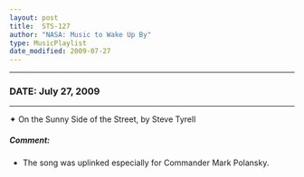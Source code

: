 ```yaml
---
layout: post
title:  STS-127
author: "NASA: Music to Wake Up By"
type: MusicPlaylist
date_modified: 2009-07-27
---
```


----
### DATE: July 27, 2009
----
✦ On the Sunny Side of the Street, by Steve Tyrell

##### Comment:
* The song was uplinked especially for Commander Mark Polansky.
